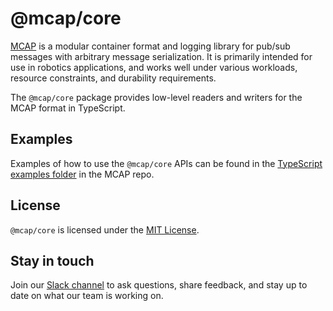 # @mcap/core

[MCAP](https://github.com/foxglove/mcap) is a modular container format and logging library for pub/sub messages with arbitrary message serialization. It is primarily intended for use in robotics applications, and works well under various workloads, resource constraints, and durability requirements.

The `@mcap/core` package provides low-level readers and writers for the MCAP format in TypeScript.

## Examples

Examples of how to use the `@mcap/core` APIs can be found in the [TypeScript examples folder](https://github.com/foxglove/mcap/tree/main/typescript/examples) in the MCAP repo.

## License

`@mcap/core` is licensed under the [MIT License](https://opensource.org/licenses/MIT).

## Stay in touch

Join our [Slack channel](https://foxglove.dev/join-slack) to ask questions, share feedback, and stay up to date on what our team is working on.
